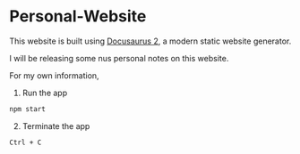 # Personal-Website
This website is built using [Docusaurus 2][1], a modern static website generator.

I will be releasing some nus personal notes on this website.

For my own information,
1. Run the app

```bash
npm start
```

2. Terminate the app

```bash
Ctrl + C
```



[1]: https://docusaurus.io/            "Docusaurus 2"
